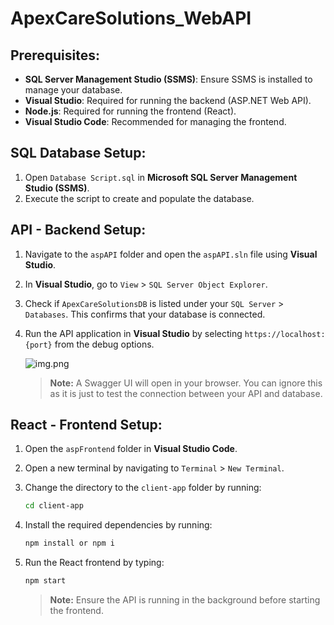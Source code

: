 # ApexCareSolutions_WebAPI

## Prerequisites:
- **SQL Server Management Studio (SSMS)**: Ensure SSMS is installed to manage your database.
- **Visual Studio**: Required for running the backend (ASP.NET Web API).
- **Node.js**: Required for running the frontend (React).
- **Visual Studio Code**: Recommended for managing the frontend.

## SQL Database Setup:
1. Open `Database Script.sql` in **Microsoft SQL Server Management Studio (SSMS)**.
2. Execute the script to create and populate the database.

## API - Backend Setup:
1. Navigate to the `aspAPI` folder and open the `aspAPI.sln` file using **Visual Studio**.
2. In **Visual Studio**, go to `View` > `SQL Server Object Explorer`.
3. Check if `ApexCareSolutionsDB` is listed under your `SQL Server` > `Databases`. This confirms that your database is connected.
4. Run the API application in **Visual Studio** by selecting `https://localhost:{port}` from the debug options.

   ![img.png](img.png)

   > **Note:** 
   > A Swagger UI will open in your browser. You can ignore this as it is just to test the connection between your API and database.

## React - Frontend Setup:
1. Open the `aspFrontend` folder in **Visual Studio Code**.
2. Open a new terminal by navigating to `Terminal` > `New Terminal`.
3. Change the directory to the `client-app` folder by running:
   ```bash
   cd client-app
   ```
4. Install the required dependencies by running:
   ```bash
   npm install or npm i
   ```
5. Run the React frontend by typing:
   ```bash
   npm start
   ```

   > **Note:** Ensure the API is running in the background before starting the frontend.


